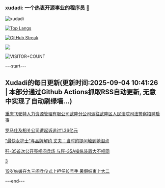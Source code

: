 ### xudadi: 一个热衷开源事业的程序员 👋

![xudadi](https://github-readme-stats-git-masterorgs-github-readme-stats-team.vercel.app/api?username=xudadi)

[![Top Langs](https://github-readme-stats.vercel.app/api/top-langs/?username=xudadi)](https://github.com/anuraghazra/github-readme-stats)

[![GitHub Streak](https://streak-stats.demolab.com?user=xudadi&locale=zh_Hans)](https://git.io/streak-stats)

![](https://raw.githubusercontent.com/xudadi/xudadi/main/assets/github-contribution-grid-snake.svg)

![VISITOR+COUNT](https://komarev.com/ghpvc/?username=xudadi&label=VISITOR+COUNT)


---start---

## Xudadi的每日更新(更新时间:2025-09-04 10:41:26 | 本部分通过Github Actions抓取RSS自动更新, 无意中实现了自动刷绿墙...)

[重庆飞驶特人力资源管理有限公司武隆分公司派往武隆区人民法院司法警察招聘启事](https://www.gongkaoleida.com/article/2601746)

[罗马仕及相关公司遭起诉追讨1.36亿元](https://m.163.com/news/article/K8IAOD17051492T3.html)

["最快女护士"与品牌解约 丈夫：当时的提问触到她泪点](https://m.163.com/news/article/K8HV86K9051492LM.html)

[歼-35首次公开亮相阅兵场 与歼-35A操纵装置大不相同](https://m.163.com/news/article/K8JKAMP20514R9OJ.html)

[3](https://m.163.com/touch/news/sub/domestic)

[19岁姑娘在九三阅兵仪式上担任长号手 暑假结束上大二](https://m.163.com/news/article/K8JIPFVS053469LG.html)

---end---
